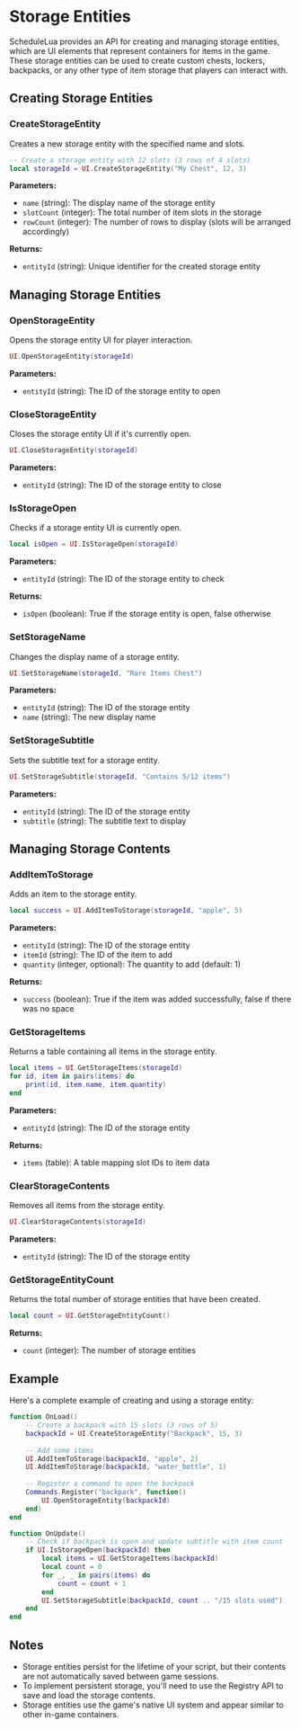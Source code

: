 # Storage Entities

ScheduleLua provides an API for creating and managing storage entities, which are UI elements that represent containers for items in the game. These storage entities can be used to create custom chests, lockers, backpacks, or any other type of item storage that players can interact with.

## Creating Storage Entities

### CreateStorageEntity

Creates a new storage entity with the specified name and slots.

```lua
-- Create a storage entity with 12 slots (3 rows of 4 slots)
local storageId = UI.CreateStorageEntity("My Chest", 12, 3)
```

**Parameters:**
- `name` (string): The display name of the storage entity
- `slotCount` (integer): The total number of item slots in the storage
- `rowCount` (integer): The number of rows to display (slots will be arranged accordingly)

**Returns:**
- `entityId` (string): Unique identifier for the created storage entity

## Managing Storage Entities

### OpenStorageEntity

Opens the storage entity UI for player interaction.

```lua
UI.OpenStorageEntity(storageId)
```

**Parameters:**
- `entityId` (string): The ID of the storage entity to open

### CloseStorageEntity

Closes the storage entity UI if it's currently open.

```lua
UI.CloseStorageEntity(storageId)
```

**Parameters:**
- `entityId` (string): The ID of the storage entity to close

### IsStorageOpen

Checks if a storage entity UI is currently open.

```lua
local isOpen = UI.IsStorageOpen(storageId)
```

**Parameters:**
- `entityId` (string): The ID of the storage entity to check

**Returns:**
- `isOpen` (boolean): True if the storage entity is open, false otherwise

### SetStorageName

Changes the display name of a storage entity.

```lua
UI.SetStorageName(storageId, "Rare Items Chest")
```

**Parameters:**
- `entityId` (string): The ID of the storage entity
- `name` (string): The new display name

### SetStorageSubtitle

Sets the subtitle text for a storage entity.

```lua
UI.SetStorageSubtitle(storageId, "Contains 5/12 items")
```

**Parameters:**
- `entityId` (string): The ID of the storage entity
- `subtitle` (string): The subtitle text to display

## Managing Storage Contents

### AddItemToStorage

Adds an item to the storage entity.

```lua
local success = UI.AddItemToStorage(storageId, "apple", 5)
```

**Parameters:**
- `entityId` (string): The ID of the storage entity
- `itemId` (string): The ID of the item to add
- `quantity` (integer, optional): The quantity to add (default: 1)

**Returns:**
- `success` (boolean): True if the item was added successfully, false if there was no space

### GetStorageItems

Returns a table containing all items in the storage entity.

```lua
local items = UI.GetStorageItems(storageId)
for id, item in pairs(items) do
    print(id, item.name, item.quantity)
end
```

**Parameters:**
- `entityId` (string): The ID of the storage entity

**Returns:**
- `items` (table): A table mapping slot IDs to item data

### ClearStorageContents

Removes all items from the storage entity.

```lua
UI.ClearStorageContents(storageId)
```

**Parameters:**
- `entityId` (string): The ID of the storage entity

### GetStorageEntityCount

Returns the total number of storage entities that have been created.

```lua
local count = UI.GetStorageEntityCount()
```

**Returns:**
- `count` (integer): The number of storage entities

## Example

Here's a complete example of creating and using a storage entity:

```lua
function OnLoad()
    -- Create a backpack with 15 slots (3 rows of 5)
    backpackId = UI.CreateStorageEntity("Backpack", 15, 3)
    
    -- Add some items
    UI.AddItemToStorage(backpackId, "apple", 2)
    UI.AddItemToStorage(backpackId, "water_bottle", 1)
    
    -- Register a command to open the backpack
    Commands.Register("backpack", function()
        UI.OpenStorageEntity(backpackId)
    end)
end

function OnUpdate()
    -- Check if backpack is open and update subtitle with item count
    if UI.IsStorageOpen(backpackId) then
        local items = UI.GetStorageItems(backpackId)
        local count = 0
        for _, _ in pairs(items) do
            count = count + 1
        end
        UI.SetStorageSubtitle(backpackId, count .. "/15 slots used")
    end
end
```

## Notes

- Storage entities persist for the lifetime of your script, but their contents are not automatically saved between game sessions.
- To implement persistent storage, you'll need to use the Registry API to save and load the storage contents.
- Storage entities use the game's native UI system and appear similar to other in-game containers. 